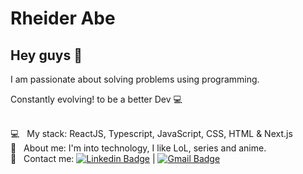 # Rheider Abe

## Hey guys 👋
I am passionate about solving problems using programming.

Constantly evolving! to be a better Dev :computer:

 <br/> :computer: &nbsp; My stack: ReactJS, Typescript, JavaScript, CSS, HTML & Next.js
 <br/> 💬  &nbsp; About me: I'm into technology, I like LoL, series and anime. 
 <br/> :email: &nbsp; Contact me: [![Linkedin Badge](https://img.shields.io/badge/-RheiderAbe-blue?style=flat-square&logo=Linkedin&logoColor=white&link=https://www.linkedin.com/in/rheiderabe/)](https://www.linkedin.com/in/rheiderabe/) 
| 
[![Gmail Badge](https://img.shields.io/badge/-rheiderline@gmail.com-c14438?style=flat-square&logo=Gmail&logoColor=white&link=mailto:rheiderline@gmail.com)](mailto:rheiderline@gmail.com)

